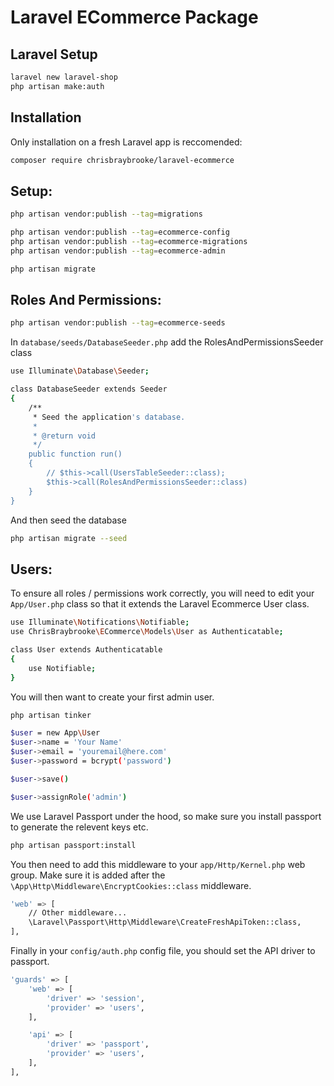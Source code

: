 # Laravel ECommerce Package

## Laravel Setup
```sh
laravel new laravel-shop
php artisan make:auth
```

## Installation

Only installation on a fresh Laravel app is reccomended:

```sh
composer require chrisbraybrooke/laravel-ecommerce
```

## Setup:

```sh
php artisan vendor:publish --tag=migrations

php artisan vendor:publish --tag=ecommerce-config
php artisan vendor:publish --tag=ecommerce-migrations
php artisan vendor:publish --tag=ecommerce-admin

php artisan migrate
```

## Roles And Permissions:
```sh
php artisan vendor:publish --tag=ecommerce-seeds
```

In `database/seeds/DatabaseSeeder.php` add the RolesAndPermissionsSeeder class
```sh
use Illuminate\Database\Seeder;

class DatabaseSeeder extends Seeder
{
    /**
     * Seed the application's database.
     *
     * @return void
     */
    public function run()
    {
        // $this->call(UsersTableSeeder::class);
        $this->call(RolesAndPermissionsSeeder::class)
    }
}
```

And then seed the database
```sh
php artisan migrate --seed
```

## Users:

To ensure all roles / permissions work correctly, you will need to edit your `App/User.php` class so that it extends the Laravel Ecommerce User class.
```sh
use Illuminate\Notifications\Notifiable;
use ChrisBraybrooke\ECommerce\Models\User as Authenticatable;

class User extends Authenticatable
{
    use Notifiable;
}
```

You will then want to create your first admin user.
```sh
php artisan tinker

$user = new App\User
$user->name = 'Your Name'
$user->email = 'youremail@here.com'
$user->password = bcrypt('password')

$user->save()

$user->assignRole('admin')
```

We use Laravel Passport under the hood, so make sure you install passport to generate the relevent keys etc.

```sh
php artisan passport:install
```

You then need to add this middleware to your `app/Http/Kernel.php` web group. Make sure it is added after the `\App\Http\Middleware\EncryptCookies::class` middleware.

```sh
'web' => [
    // Other middleware...
    \Laravel\Passport\Http\Middleware\CreateFreshApiToken::class,
],
```

Finally in your `config/auth.php` config file, you should set the API driver to passport.

```sh
'guards' => [
    'web' => [
        'driver' => 'session',
        'provider' => 'users',
    ],

    'api' => [
        'driver' => 'passport',
        'provider' => 'users',
    ],
],
```
